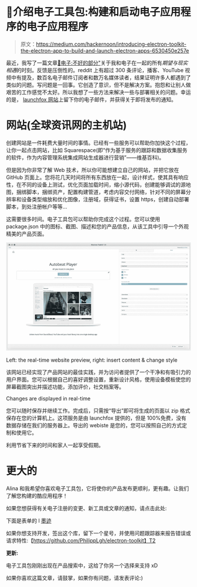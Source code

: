 # 🚀介绍电子工具包:构建和启动电子应用程序的电子应用程序

> 原文：<https://medium.com/hackernoon/introducing-electron-toolkit-the-electron-app-to-build-and-launch-electron-apps-6530450e257e>

最近，我写了一篇文章[🦋电子:不好的部分"](https://hackernoon.com/electron-the-bad-parts-2b710c491547)关于我和电子在一起的所有*期望与现实相遇*的时刻。反馈是压倒性的。reddit 上有超过 300 条评论，播客、YouTube 视频中有提及，数百名电子邮件订阅者和数万名媒体读者，结果证明许多人都遇到了类似的问题。写问题是一回事。它创造了意识，但不是解决方案。抱怨和让别人做艰苦的工作感觉不太好。所以我想了一些方法来解决一些与部署相关的问题。幸运的是， [launchfox 网站](https://medium.com/u/1be7fee67c99#/)上留下你的电子邮件，并获得关于即将发布的通知。

# 网站(全球资讯网的主机站)

创建网站是一件耗费大量时间的事情。已经有一些服务可以帮助你加快这个过程，让你一起点击网站，比如 Squarespace(即“作为基于服务的跟踪和数据收集服务的软件，作为内容管理系统集成网站生成器进行营销”——维基百科)。

但是因为你非常了解 Web 技术，所以你可能想建立自己的网站，并把它放在 GitHub 页面上。您将花几天时间将所有东西放在一起，设计样式，使其具有响应性，在不同的设备上测试，优化页面加载时间，缩小源代码，创建能够调试的源地图，捆绑脚本，捆绑资产，配置构建管道，考虑内容交付网络，针对不同的屏幕分辨率和设备类型缩放和优化图像，注册域，获得证书，设置 https，创建自动部署脚本，到处注册帐户等等…

这需要很多时间。电子工具包可以帮助你完成这个过程。您可以使用 package.json 中的图标、截图、描述和您的产品信息，从该工具中引导一个外观精美的产品页面。

![](img/99400423f9837355c50f3ef6332cb12b.png)

Left: the real-time website preview, right: insert content & change style

该网站已经实现了产品网站的最佳实践，并为访问者提供了一个干净和有吸引力的用户界面。您可以根据自己的喜好调整设置，重新设计风格，使用设备模板使您的屏幕截图突出并描述功能，添加评价，社交档案等。

Changes are displayed in real-time

您可以随时保存并继续工作。完成后，只需按“导出”即可将生成的页面以 zip 格式保存在您的计算机上。这项服务是由 launchfox 提供的，但是 100%免费，没有数据存储在我们的服务器上。导出的 webiste 是您的，您可以按照自己的方式定制和使用它。

利用节省下来的时间和家人一起享受假期。

# 更大的

Alina 和我希望你喜欢电子工具包，它将使你的产品发布更顺利，更有趣。让我们了解您构建的酷应用程序！

如果您想获得有关电子注册的变更、新工具或文章的通知，请点击此处:

下面是表单的 l [墨迹](https://docs.google.com/forms/d/e/1FAIpQLSf8BomWq45EWXgoFN5ZryGmuok3RXGI79g4w4LiO54-7dlgAA/viewform?usp=sf_link)

如果你想支持开发，签出这个库，留下一个星号，并使用问题跟踪器来报告错误或请求特性:【https://github.com/PhilippLgh/electron-toolkit】T2

**更新:**

电子工具包刚刚出现在产品搜索中，这给了你另一个选择来支持 xD

如果你喜欢这篇文章，请鼓掌，如果你有问题，请发表评论:)
